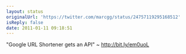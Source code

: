 ```yaml
---
layout: status
originalUrl: 'https://twitter.com/marcgg/status/24757119295168512'
isReply: false
date: 2011-01-11 09:18:51
---
```


"Google URL Shortener gets an API" ~ http://bit.ly/em0uoL
